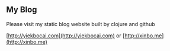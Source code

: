 ## My Blog

Please visit my static blog website built by clojure and github 

[http://yiekbocai.com](http://yiekbocai.com) or [http://xinbo.me](http://xinbo.me)

